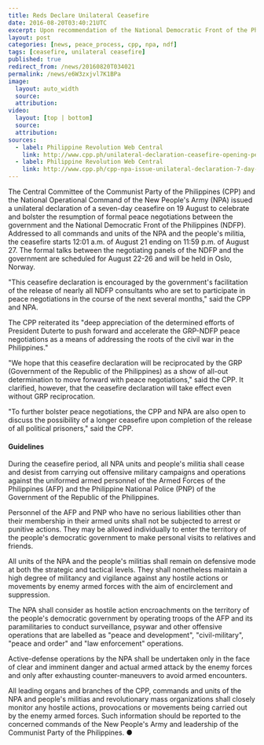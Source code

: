 ```yaml
---
title: Reds Declare Unilateral Ceasefire
date: 2016-08-20T03:40:21UTC
excerpt: Upon recommendation of the National Democratic Front of the Philippines, the Central Committee of the Communist Party of the Philippines and the National Operational Command of the New People's Army on 19 August unilaterally declared a seven-day ceasefire starting 12:01 a.m. 21 August 2016.
layout: post
categories: [news, peace_process, cpp, npa, ndf]
tags: [ceasefire, unilateral ceasefire]
published: true
redirect_from: /news/20160820T034021
permalink: /news/e6W3zxjvl7K1BPa
image:
  layout: auto_width
  source: 
  attribution: 
video:
  layout: [top | bottom]
  source: 
  attribution: 
sources:
  - label: Philippine Revolution Web Central
    link: http://www.cpp.ph/unilateral-declaration-ceasefire-opening-peace-talks/
  - label: Philippine Revolution Web Central
    link: http://www.cpp.ph/cpp-npa-issue-unilateral-declaration-7-day-ceasefire/
---
```


The Central Committee of the Communist Party of the Philippines (CPP) and the National Operational Command of the New People's Army (NPA) issued a unilateral declaration of a seven-day ceasefire on 19 August to celebrate and bolster the resumption of formal peace negotiations between the government and the National Democratic Front of the Philippines (NDFP).
Addressed to all commands and units of the NPA and the people's militia, the ceasefire starts 12:01 a.m. of August 21 ending on 11:59 p.m. of August 27.
The formal talks between the negotiating panels of the NDFP and the government are scheduled for August 22-26 and will be held in Oslo, Norway.

"This ceasefire declaration is encouraged by the government's facilitation of the release of nearly all NDFP consultants who are set to participate in peace negotiations in the course of the next several months," said the CPP and NPA.

The CPP reiterated its "deep appreciation of the determined efforts of President Duterte to push forward and accelerate the GRP-NDFP peace negotiations as a means of addressing the roots of the civil war in the Philippines."

"We hope that this ceasefire declaration will be reciprocated by the GRP (Government of the Republic of the Philippines) as a show of all-out determination to move forward with peace negotiations," said the CPP.
It clarified, however, that the ceasefire declaration will take effect even without GRP reciprocation.

"To further bolster peace negotiations, the CPP and NPA are also open to discuss the possibility of a longer ceasefire upon completion of the release of all political prisoners," said the CPP.

#### Guidelines

During the ceasefire period, all NPA units and people's militia shall cease and desist from carrying out offensive military campaigns and operations against the uniformed armed personnel of the Armed Forces of the Philippines (AFP) and the Philippine National Police (PNP) of the Government of the Republic of the Philippines.

Personnel of the AFP and PNP who have no serious liabilities other than their membership in their armed units shall not be subjected to arrest or punitive actions.
They may be allowed individually to enter the territory of the people's democratic government to make personal visits to relatives and friends.

All units of the NPA and the people's militias shall remain on defensive mode at both the strategic and tactical levels.
They shall nonetheless maintain a high degree of militancy and vigilance against any hostile actions or movements by enemy armed forces with the aim of encirclement and suppression.

The NPA shall consider as hostile action encroachments on the territory of the people's democratic government by operating troops of the AFP and its paramilitaries to conduct surveillance, psywar and other offensive operations that are labelled as "peace and development", "civil-military", "peace and order" and "law enforcement" operations.

Active-defense operations by the NPA shall be undertaken only in the face of clear and imminent danger and actual armed attack by the enemy forces and only after exhausting counter-maneuvers to avoid armed encounters.

All leading organs and branches of the CPP, commands and units of the NPA and people's militias and revolutionary mass organizations shall closely monitor any hostile actions, provocations or movements being carried out by the enemy armed forces.
Such information should be reported to the concerned commands of the New People's Army and leadership of the Communist Party of the Philippines.
&#x25cf;



